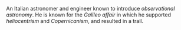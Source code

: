 An Italian astronomer and engineer known to introduce *observational astronomy*.
He is known for the *Galileo affair* in which he supported *heliocentrism* and
*Copernicanism*, and resulted in a trail.
